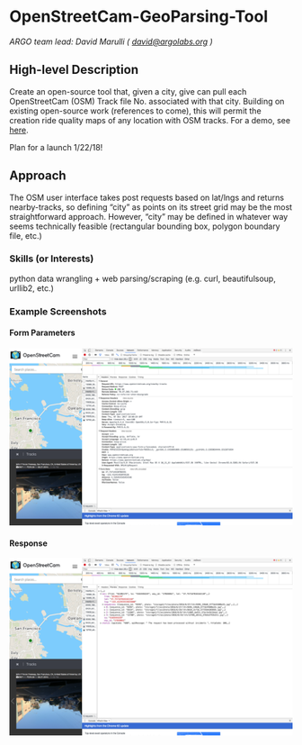 # OpenStreetCam-GeoParsing-Tool
_ARGO team lead: David Marulli ( david@argolabs.org )_


## High-level Description
Create an open-source tool that, given a city, give can pull each OpenStreetCam (OSM) Track file No. associated with that city. Building on existing open-source work (references to come), this will permit the creation ride quality maps of any location with OSM tracks. For a demo, see [here](https://demo.streetsdatacollaborative.org/commute/).

Plan for a launch 1/22/18!

## Approach

The OSM user interface takes post requests based on lat/lngs and returns nearby-tracks, so defining “city” as points on its street grid may be the most straightforward approach. However, “city” may be defined in whatever way seems technically feasible (rectangular bounding box, polygon boundary file, etc.)

### Skills (or Interests)
python data wrangling + web parsing/scraping (e.g. curl, beautifulsoup, urllib2, etc.)

### Example Screenshots
#### Form Parameters
![post request form](./img/post_req_example_form.png?raw=true "Form Parameters")

#### Response
![post request response](./img/post_req_example_response.png?raw=true "Response")

